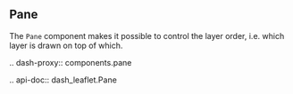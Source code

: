 ## Pane

The `Pane` component makes it possible to control the layer order, i.e. which layer is drawn on top of which.

.. dash-proxy:: components.pane

.. api-doc:: dash_leaflet.Pane
